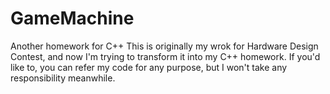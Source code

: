 # GameMachine
Another homework for C++
This is originally my wrok for Hardware Design Contest, and now I'm trying to transform it into my C++ homework.
If you'd like to, you can refer my code for any purpose, but I won't take any responsibility meanwhile.
